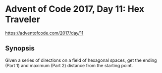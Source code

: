 # Advent of Code 2017, Day 11: Hex Traveler

https://adventofcode.com/2017/day/11

## Synopsis

Given a series of directions on a field of hexagonal spaces, get the ending (Part 1) and maximum (Part 2) distance from the starting point.
